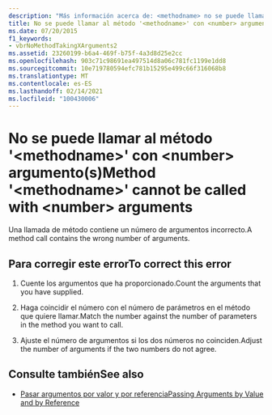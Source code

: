 ```yaml
---
description: "Más información acerca de: <methodname> no se puede llamar al método ' ' con <number> argumentos"
title: No se puede llamar al método '<methodname>' con <number> argumento(s)
ms.date: 07/20/2015
f1_keywords:
- vbrNoMethodTakingXArguments2
ms.assetid: 23260199-b6a4-469f-b75f-4a3d8d25e2cc
ms.openlocfilehash: 903c71c98691ea497514d8a06c781fc1199e1dd8
ms.sourcegitcommit: 10e719780594efc781b15295e499c66f316068b8
ms.translationtype: MT
ms.contentlocale: es-ES
ms.lasthandoff: 02/14/2021
ms.locfileid: "100430006"
---
```

# <a name="method-methodname-cannot-be-called-with-number-arguments"></a><span data-ttu-id="354cc-103">No se puede llamar al método '\<methodname>' con \<number> argumento(s)</span><span class="sxs-lookup"><span data-stu-id="354cc-103">Method '\<methodname>' cannot be called with \<number> arguments</span></span>

<span data-ttu-id="354cc-104">Una llamada de método contiene un número de argumentos incorrecto.</span><span class="sxs-lookup"><span data-stu-id="354cc-104">A method call contains the wrong number of arguments.</span></span>  
  
## <a name="to-correct-this-error"></a><span data-ttu-id="354cc-105">Para corregir este error</span><span class="sxs-lookup"><span data-stu-id="354cc-105">To correct this error</span></span>  
  
1. <span data-ttu-id="354cc-106">Cuente los argumentos que ha proporcionado.</span><span class="sxs-lookup"><span data-stu-id="354cc-106">Count the arguments that you have supplied.</span></span>  
  
2. <span data-ttu-id="354cc-107">Haga coincidir el número con el número de parámetros en el método que quiere llamar.</span><span class="sxs-lookup"><span data-stu-id="354cc-107">Match the number against the number of parameters in the method you want to call.</span></span>  
  
3. <span data-ttu-id="354cc-108">Ajuste el número de argumentos si los dos números no coinciden.</span><span class="sxs-lookup"><span data-stu-id="354cc-108">Adjust the number of arguments if the two numbers do not agree.</span></span>  
  
## <a name="see-also"></a><span data-ttu-id="354cc-109">Consulte también</span><span class="sxs-lookup"><span data-stu-id="354cc-109">See also</span></span>

- [<span data-ttu-id="354cc-110">Pasar argumentos por valor y por referencia</span><span class="sxs-lookup"><span data-stu-id="354cc-110">Passing Arguments by Value and by Reference</span></span>](../programming-guide/language-features/procedures/passing-arguments-by-value-and-by-reference.md)
